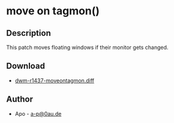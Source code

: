 # move on tagmon() #

## Description ##

This patch moves floating windows if their monitor gets changed.

## Download ##
 * [dwm-r1437-moveontagmon.diff][1]

## Author ##
 * Apo - a-p@0au.de

[1]: //dwm.suckless.org/patches/dwm-r1437-moveontagmon.diff
